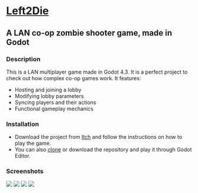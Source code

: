 # [Left2Die](https://sp4r0w.itch.io/left2die)

## A LAN co-op zombie shooter game, made in Godot

### Description
This is a LAN multiplayer game made in Godot 4.3. It is a perfect project to check out how complex co-op games work. 
It features:
- Hosting and joining a lobby
- Modifying lobby parameters
- Syncing players and their actions
- Functional gameplay mechanics 

### Installation
- Download the project from [Itch](https://sp4r0w.itch.io/left2die) and follow the instructions on how to play the game.
- You can also [clone](https://docs.github.com/en/repositories/creating-and-managing-repositories/cloning-a-repository) or download the repository and play it through Godot Editor.

### Screenshots
<img src="https://img.itch.zone/aW1hZ2UvMzI0NDM2Mi8xOTY2MDc4Mi5wbmc=/original/qTmArR.png">
<img src="https://img.itch.zone/aW1hZ2UvMzI0NDM2Mi8xOTY2MDc4MS5wbmc=/original/c86b91.png">
<img src="https://img.itch.zone/aW1hZ2UvMzI0NDM2Mi8xOTY2MDc4My5wbmc=/original/VwtaLe.png">
<img src="https://img.itch.zone/aW1hZ2UvMzI0NDM2Mi8xOTY2MDc4NC5wbmc=/original/ABhk4I.png">

